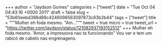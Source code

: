 
+++
author = "Jaydson Gomes"
categories = ["tweet"]
date = "Tue Oct 04 04:43:16 +0000 2011"
draft = false
slug = "53b60eebd388d89c4246098563097873c83b2b44"
tags = ["tweet"]
title = """Mulher eh foda mesmo. "Am..."""
tweet = true
micro = true
tweet_url = "https://twitter.com/jaydson/status/121082937193152512"
+++
Mulher eh foda mesmo. 'Amor, a impressora nao ta funcionando" Vou ver e tem um rabicó de cabelo nas engrenagens.
